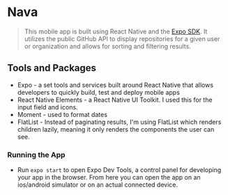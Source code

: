 # Nava
> This mobile app is built using React Native and the [Expo SDK](https://docs.expo.io/versions/v18.0.0/sdk/index.html#expo-sdk). It utilizes the public GitHub API to display repositories for a given user or organization and allows for sorting and filtering results. 

## Tools and Packages
* Expo - a set tools and services built around React Native that allows developers to quickly build, test and deploy mobile apps
* React Native Elements - a React Native UI Toolkit. I used this for the input field and icons.
* Moment - used to format dates
* FlatList - Instead of paginating results, I'm using FlatList which renders children lazily, meaning it only renders the components the user can see. 

### Running the App
* Run `expo start` to open Expo Dev Tools, a control panel for developing your app in the browser. From here you can open the app on an ios/android simulator or on an actual connected device.

